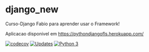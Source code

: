 # django_new
Curso-Django Fabio para aprender usar o Framework!

Aplicacao disponivel em https://pythondjangofls.herokuapp.com/

[![codecov](https://codecov.io/gh/fabio1008/django_new/branch/main/graph/badge.svg?token=HQTTYEIRFG)](https://codecov.io/gh/fabio1008/django_new)
[![Updates](https://pyup.io/repos/github/fabio1008/django_new/shield.svg)](https://pyup.io/repos/github/fabio1008/django_new/)
[![Python 3](https://pyup.io/repos/github/fabio1008/django_new/python-3-shield.svg)](https://pyup.io/repos/github/fabio1008/django_new/)



